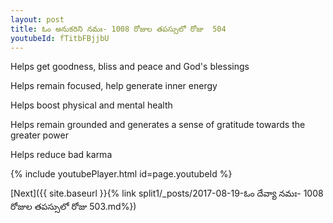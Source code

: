 ```yaml
---
layout: post
title: ఓం అనుకరిని నమః- 1008 రోజుల తపస్సులో రోజు  504
youtubeId: fTitbFBjjbU
---
```

 
 
Helps get goodness, bliss and peace and God's blessings
 
Helps remain focused, help generate inner energy 
 
Helps boost physical and mental health 
 
Helps remain grounded and generates a sense of gratitude towards the greater power 
 
Helps reduce bad karma
 
 
 
 


{% include youtubePlayer.html id=page.youtubeId %}
 
[Next]({{ site.baseurl }}{% link  split1/_posts/2017-08-19-ఓం దేవ్యా నమః- 1008 రోజుల తపస్సులో రోజు  503.md%})
 
